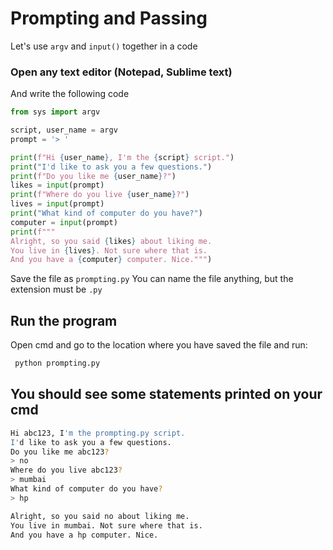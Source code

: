 # Prompting and Passing

Let's use `argv` and `input()` together in a code
### Open any text editor (Notepad, Sublime text)
And write the following code

```python
from sys import argv

script, user_name = argv
prompt = '> '

print(f"Hi {user_name}, I'm the {script} script.")
print("I'd like to ask you a few questions.")
print(f"Do you like me {user_name}?")
likes = input(prompt)
print(f"Where do you live {user_name}?")
lives = input(prompt)
print("What kind of computer do you have?")
computer = input(prompt)
print(f"""
Alright, so you said {likes} about liking me.
You live in {lives}. Not sure where that is.
And you have a {computer} computer. Nice.""")
```

Save the file as `prompting.py`
You can name the file anything, but the extension must be `.py`
## Run the program
Open cmd and go to the location where you have saved the file and run:
```bash
 python prompting.py
```

## You should see some statements printed on your cmd
```bash
Hi abc123, I'm the prompting.py script.
I'd like to ask you a few questions.
Do you like me abc123?
> no
Where do you live abc123?
> mumbai
What kind of computer do you have?
> hp

Alright, so you said no about liking me.
You live in mumbai. Not sure where that is.
And you have a hp computer. Nice.
```

